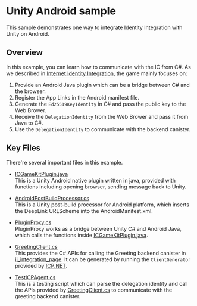 # Unity Android sample
This sample demonstrates one way to integrate Identity Integration with Unity on Android.

## Overview

In this example, you can learn how to communicate with the IC from C#. As we described in [Internet Identity Integration](/examples/native_apps/unity_android_deeplink/README.md#workflow), the game mainly focuses on:

1. Provide an Android Java plugin which can be a bridge between C# and the browser.
2. Register the App Links in the Android manifest file.
3. Generate the `Ed25519KeyIdentity` in C# and pass the public key to the Web Brower.
4. Receive the `DelegationIdentity` from the Web Brower and pass it from Java to C#.
5. Use the `DelegationIdentity` to communicate with the backend canister.

## Key Files

There're several important files in this example.

- [ICGameKitPlugin.java](./Assets/Android/Plugins/com/icgamekit/plugin/ICGameKitPlugin.java)  
  This is a Unity Android native plugin written in java, provided with functions including opening browser, sending message back to Unity.

- [AndroidPostBuildProcessor.cs](./Assets/Editor/AndroidPostBuildProcessor.cs)  
  This is a Unity post-build processor for Android platform, which inserts the DeepLink URLScheme into the AndroidManifest.xml.

- [PluginProxy.cs](./Assets/Scripts/PluginProxy.cs)  
  PluginProxy works as a bridge between Unity C# and Android Java, which calls the functions inside [ICGameKitPlugin.java](./Assets/Android/Plugins/com/icgamekit/plugin/ICGameKitPlugin.java).

- [GreetingClient.cs](./Assets/Scripts/GreetingClient.cs)  
  This provides the C# APIs for calling the Greeting backend canister in [ii_integration_page](../ii_integration_page/README.md). It can be generated by running the `ClientGenerator` provided by [ICP.NET](https://github.com/BoomDAO/ICP.NET).

- [TestICPAgent.cs](./Assets/Scripts/TestICPAgent.cs)  
  This is a testing script which can parse the delegation identity and call the APIs provided by [GreetingClient.cs](./Assets/Scripts/GreetingClient.cs) to communicate with the greeting backend canister.

